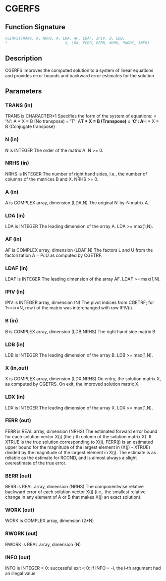 # CGERFS

## Function Signature

```fortran
CGERFS(TRANS, N, NRHS, A, LDA, AF, LDAF, IPIV, B, LDB,
*                          X, LDX, FERR, BERR, WORK, RWORK, INFO)
```

## Description


 CGERFS improves the computed solution to a system of linear
 equations and provides error bounds and backward error estimates for
 the solution.

## Parameters

### TRANS (in)

TRANS is CHARACTER*1 Specifies the form of the system of equations: = 'N': A * X = B (No transpose) = 'T': A**T * X = B (Transpose) = 'C': A**H * X = B (Conjugate transpose)

### N (in)

N is INTEGER The order of the matrix A. N >= 0.

### NRHS (in)

NRHS is INTEGER The number of right hand sides, i.e., the number of columns of the matrices B and X. NRHS >= 0.

### A (in)

A is COMPLEX array, dimension (LDA,N) The original N-by-N matrix A.

### LDA (in)

LDA is INTEGER The leading dimension of the array A. LDA >= max(1,N).

### AF (in)

AF is COMPLEX array, dimension (LDAF,N) The factors L and U from the factorization A = P*L*U as computed by CGETRF.

### LDAF (in)

LDAF is INTEGER The leading dimension of the array AF. LDAF >= max(1,N).

### IPIV (in)

IPIV is INTEGER array, dimension (N) The pivot indices from CGETRF; for 1<=i<=N, row i of the matrix was interchanged with row IPIV(i).

### B (in)

B is COMPLEX array, dimension (LDB,NRHS) The right hand side matrix B.

### LDB (in)

LDB is INTEGER The leading dimension of the array B. LDB >= max(1,N).

### X (in,out)

X is COMPLEX array, dimension (LDX,NRHS) On entry, the solution matrix X, as computed by CGETRS. On exit, the improved solution matrix X.

### LDX (in)

LDX is INTEGER The leading dimension of the array X. LDX >= max(1,N).

### FERR (out)

FERR is REAL array, dimension (NRHS) The estimated forward error bound for each solution vector X(j) (the j-th column of the solution matrix X). If XTRUE is the true solution corresponding to X(j), FERR(j) is an estimated upper bound for the magnitude of the largest element in (X(j) - XTRUE) divided by the magnitude of the largest element in X(j). The estimate is as reliable as the estimate for RCOND, and is almost always a slight overestimate of the true error.

### BERR (out)

BERR is REAL array, dimension (NRHS) The componentwise relative backward error of each solution vector X(j) (i.e., the smallest relative change in any element of A or B that makes X(j) an exact solution).

### WORK (out)

WORK is COMPLEX array, dimension (2*N)

### RWORK (out)

RWORK is REAL array, dimension (N)

### INFO (out)

INFO is INTEGER = 0: successful exit < 0: if INFO = -i, the i-th argument had an illegal value

